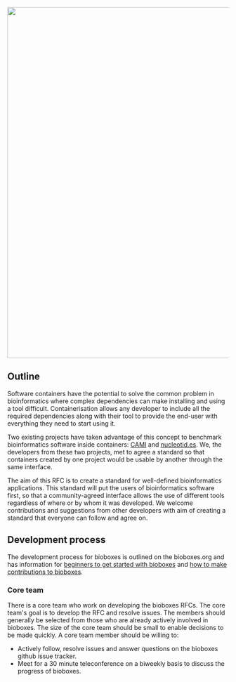 <p align="center"> <img width="800px" src="https://raw.githubusercontent.com/bioboxes/logo/0c6bfccd2440ccf06356243ba71b32588ad40617/logo_light.png" /></p>

## Outline

Software containers have the potential to solve the common problem in
bioinformatics where complex dependencies can make installing and using a tool
difficult. Containerisation allows any developer to include all the required
dependencies along with their tool to provide the end-user with everything they
need to start using it.

Two existing projects have taken advantage of this concept to benchmark
bioinformatics software inside containers: [CAMI](http://cami-challenge.org/)
and [nucleotid.es](http://nucleotid.es). We, the developers from these two
projects, met to agree a standard so that containers created by one project
would be usable by another through the same interface.

The aim of this RFC is to create a standard for well-defined bioinformatics
applications. This standard will put the users of bioinformatics software
first, so that a community-agreed interface allows the use of different tools
regardless of where or by whom it was developed. We welcome contributions and
suggestions from other developers with aim of creating a standard that everyone
can follow and agree on.

## Development process

The development process for bioboxes is outlined on the bioboxes.org and has
information for [beginners to get started with bioboxes][started] and [how to
make contributions to bioboxes][contribute].

[started]: http://bioboxes.org/guide/user/
[contribute]: http://bioboxes.org/guide/developer/

### Core team

There is a core team who work on developing the bioboxes RFCs. The core team's
goal is to develop the RFC and resolve issues. The members should generally be
selected from those who are already actively involved in bioboxes. The size of
the core team should be small to enable decisions to be made quickly. A core
team member should be willing to:

  * Actively follow, resolve issues and answer questions on the bioboxes github
    issue tracker.
  * Meet for a 30 minute teleconference on a biweekly basis to discuss the
    progress of bioboxes.
